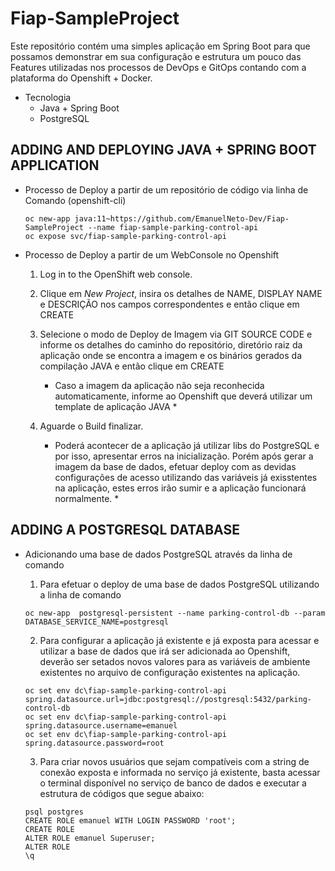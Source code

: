 # Fiap-SampleProject

Este repositório contém uma simples aplicação em Spring Boot para que possamos demonstrar em sua configuração e estrutura um pouco das Features utilizadas nos processos de DevOps e GitOps contando com a plataforma do Openshift + Docker. 

* Tecnologia
  * Java + Spring Boot
  * PostgreSQL

## ADDING AND DEPLOYING JAVA + SPRING BOOT APPLICATION

* Processo de Deploy a partir de um repositório de código via linha de Comando (openshift-cli)

  ```
  oc new-app java:11~https://github.com/EmanuelNeto-Dev/Fiap-SampleProject --name fiap-sample-parking-control-api
  oc expose svc/fiap-sample-parking-control-api
  ```

* Processo de Deploy a partir de um WebConsole no Openshift
 
  1. Log in to the OpenShift web console.
  
  2. Clique em *New Project*, insira os detalhes de NAME, DISPLAY NAME e DESCRIÇÃO nos campos correspondentes e então clique em CREATE
  
  3. Selecione o modo de Deploy de Imagem via GIT SOURCE CODE e informe os detalhes do caminho do repositório, diretório raiz da aplicação onde se encontra a imagem e os binários gerados da compilação JAVA e então clique em CREATE
     * Caso a imagem da aplicação não seja reconhecida automaticamente, informe ao Openshift que deverá utilizar um template de aplicação JAVA *
  
  4. Aguarde o Build finalizar.
     * Poderá acontecer de a aplicação já utilizar libs do PostgreSQL e por isso, apresentar erros na inicialização. Porém após gerar a imagem da base de dados, efetuar deploy com as devidas configurações de acesso utilizando das variáveis já exisstentes na aplicação, estes erros irão sumir e a aplicação funcionará normalmente. *
      
 
## ADDING A POSTGRESQL DATABASE

* Adicionando uma base de dados PostgreSQL através da linha de comando
  1. Para efetuar o deploy de uma base de dados PostgreSQL utilizando a linha de comando
    ```
    oc new-app  postgresql-persistent --name parking-control-db --param DATABASE_SERVICE_NAME=postgresql
  
    ```
  2. Para configurar a aplicação já existente e já exposta para acessar e utilizar a base de dados que irá ser adicionada ao Openshift, deverão ser setados novos valores para as variáveis de ambiente existentes no arquivo de configuração existentes na aplicação.
    ```
    oc set env dc\fiap-sample-parking-control-api spring.datasource.url=jdbc:postgresql://postgresql:5432/parking-control-db 
    oc set env dc\fiap-sample-parking-control-api spring.datasource.username=emanuel
    oc set env dc\fiap-sample-parking-control-api spring.datasource.password=root
    ```
  3. Para criar novos usuários que sejam compatíveis com a string de conexão exposta e informada no serviço já existente, basta acessar o terminal disponível no serviço de banco de dados e executar a estrutura de códigos que segue abaixo:
  
    ```
    psql postgres
    CREATE ROLE emanuel WITH LOGIN PASSWORD 'root';
    CREATE ROLE
    ALTER ROLE emanuel Superuser;
    ALTER ROLE
    \q
    ```
